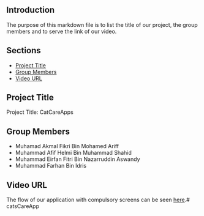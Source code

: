 ## Introduction
The purpose of this markdown file is to list the title of our project, the group members and to serve the link of our video.

## Sections
- [Project Title](#project-title)
- [Group Members](#group-members)
- [Video URL](#video-url)


## Project Title
Project Title: CatCareApps


## Group Members
- Muhamad Akmal Fikri Bin Mohamed Ariff
- Muhammad Afif Helmi Bin Muhammad Shahid
- Muhammad Eirfan Fitri Bin Nazarruddin Aswandy
- Muhammad Farhan Bin Idris

## Video URL
The flow of our application with compulsory screens can be seen [here](https://youtu.be/TEqPDY3za7Y).# catsCareApp
